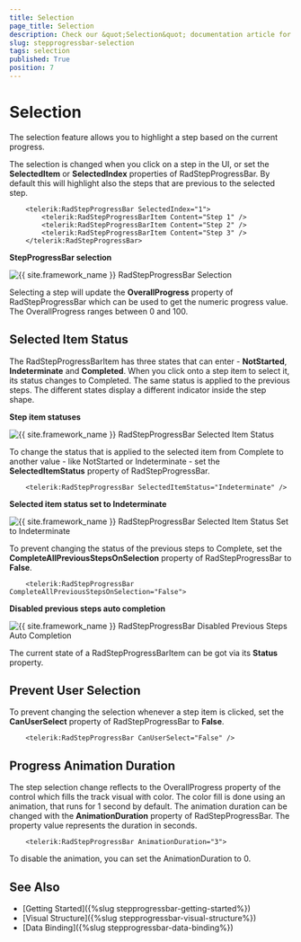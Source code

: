 ```yaml
---
title: Selection
page_title: Selection
description: Check our &quot;Selection&quot; documentation article for the RadStepProgressBar control.
slug: stepprogressbar-selection
tags: selection
published: True
position: 7
---
```


# Selection

The selection feature allows you to highlight a step based on the current progress.

The selection is changed when you click on a step in the UI, or set the __SelectedItem__ or __SelectedIndex__ properties of RadStepProgressBar. By default this will highlight also the steps that are previous to the selected step.


```XAML
	<telerik:RadStepProgressBar SelectedIndex="1">
		<telerik:RadStepProgressBarItem Content="Step 1" />
		<telerik:RadStepProgressBarItem Content="Step 2" />
		<telerik:RadStepProgressBarItem Content="Step 3" />
	</telerik:RadStepProgressBar>
```  
		
__StepProgressBar selection__  

![{{ site.framework_name }} RadStepProgressBar Selection](images/stepprogressbar-selection-0.png)		

Selecting a step will update the __OverallProgress__ property of RadStepProgressBar which can be used to get the numeric progress value. The OverallProgress ranges between 0 and 100.

## Selected Item Status

The RadStepProgressBarItem has three states that can enter - __NotStarted__, __Indeterminate__ and __Completed__. When you click onto a step item to select it, its status changes to Completed. The same status is applied to the previous steps. The different states display a different indicator inside the step shape.

__Step item statuses__  

![{{ site.framework_name }} RadStepProgressBar Selected Item Status](images/stepprogressbar-selection-1.png)

To change the status that is applied to the selected item from Complete to another value - like NotStarted or Indeterminate - set the __SelectedItemStatus__ property of RadStepProgressBar.


```XAML
	<telerik:RadStepProgressBar SelectedItemStatus="Indeterminate" />
``` 

__Selected item status set to Indeterminate__  

![{{ site.framework_name }} RadStepProgressBar Selected Item Status Set to Indeterminate](images/stepprogressbar-selection-2.png)

To prevent changing the status of the previous steps to Complete, set the __CompleteAllPreviousStepsOnSelection__ property of RadStepProgressBar to __False__.


```XAML
	<telerik:RadStepProgressBar CompleteAllPreviousStepsOnSelection="False">
``` 

__Disabled previous steps auto completion__  

![{{ site.framework_name }} RadStepProgressBar Disabled Previous Steps Auto Completion](images/stepprogressbar-selection-3.png)

The current state of a RadStepProgressBarItem can be got via its __Status__ property.

## Prevent User Selection

To prevent changing the selection whenever a step item is clicked, set the __CanUserSelect__ property of RadStepProgressBar to __False__.


```XAML
	<telerik:RadStepProgressBar CanUserSelect="False" />
``` 

## Progress Animation Duration

The step selection change reflects to the OverallProgress property of the control which fills the track visual with color. The color fill is done using an animation, that runs for 1 second by default. The animation duration can be changed with the __AnimationDuration__ property of RadStepProgressBar. The property value represents the duration in seconds.


```XAML
	<telerik:RadStepProgressBar AnimationDuration="3">
``` 

To disable the animation, you can set the AnimationDuration to 0.

## See Also  
 * [Getting Started]({%slug stepprogressbar-getting-started%})
 * [Visual Structure]({%slug stepprogressbar-visual-structure%})
 * [Data Binding]({%slug stepprogressbar-data-binding%})
